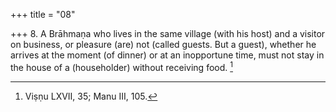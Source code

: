+++
title = "08"

+++
8. A Brāhmaṇa who lives in the same village (with his host) and a visitor on business, or pleasure (are) not (called guests. But a guest), whether he arrives at the moment (of dinner) or at an inopportune time, must not stay in the house of a (householder) without receiving food. [^8] 


[^8]:  Viṣṇu LXVII, 35; Manu III, 105.
